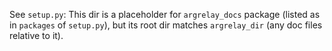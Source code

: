 
See `setup.py`:
This dir is a placeholder for `argrelay_docs` package (listed as in `packages` of `setup.py`),
but its root dir matches `argrelay_dir` (any doc files relative to it).
